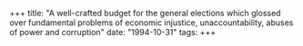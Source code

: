 +++ 
title: "A well-crafted budget for the general elections which glossed over fundamental problems of economic injustice, unaccountability, abuses of power and corruption"
date: "1994-10-31"
tags:
+++

 
